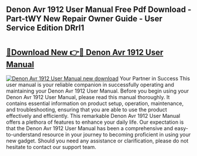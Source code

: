 ## Denon Avr 1912 User Manual Free Pdf Download - Part-tWY New Repair Owner Guide - User Service Edition DRrI1

# <h2><a href="http://bc24582.oget.top/?id=Denon+Avr+1912+User+Manual">🔗Download New 👉🔴 Denon Avr 1912 User Manual</a></h2>

[![Denon Avr 1912 User Manual new download](https://i.imgur.com/5g1atiW.png)](http://bc24582.oget.top/?id=Denon+Avr+1912+User+Manual)
Your Partner in Success This user manual is your reliable companion in successfully operating and maintaining your Denon Avr 1912 User Manual. Before you begin using your Denon Avr 1912 User Manual, please read this manual thoroughly. It contains essential information on product setup, operation, maintenance, and troubleshooting, ensuring that you are able to use the product effectively and efficiently. This remarkable Denon Avr 1912 User Manual offers a plethora of features to enhance your daily life. Our expectation is that the Denon Avr 1912 User Manual has been a comprehensive and easy-to-understand resource in your journey to becoming proficient in using your new gadget. Should you need any assistance or clarification, please do not hesitate to contact our support team.
